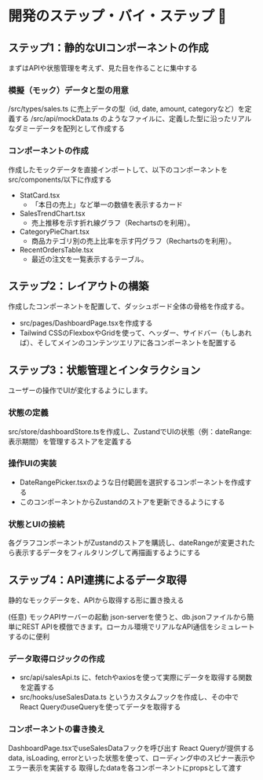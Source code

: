 # 開発のステップ・バイ・ステップ 🚀
## ステップ1：静的なUIコンポーネントの作成
まずはAPIや状態管理を考えず、見た目を作ることに集中する

### 模擬（モック）データと型の用意
/src/types/sales.ts に売上データの型（id, date, amount, categoryなど）を定義する
/src/api/mockData.ts のようなファイルに、定義した型に沿ったリアルなダミーデータを配列として作成する

### コンポーネントの作成
作成したモックデータを直接インポートして、以下のコンポーネントをsrc/components/以下に作成する
- StatCard.tsx
    - 「本日の売上」など単一の数値を表示するカード
- SalesTrendChart.tsx
    - 売上推移を示す折れ線グラフ（Rechartsの<LineChart>を利用）。
- CategoryPieChart.tsx
    - 商品カテゴリ別の売上比率を示す円グラフ（Rechartsの<PieChart>を利用）。
- RecentOrdersTable.tsx
    - 最近の注文を一覧表示するテーブル。

## ステップ2：レイアウトの構築
作成したコンポーネントを配置して、ダッシュボード全体の骨格を作成する。

- src/pages/DashboardPage.tsxを作成する
- Tailwind CSSのFlexboxやGridを使って、ヘッダー、サイドバー（もしあれば）、そしてメインのコンテンツエリアに各コンポーネントを配置する

## ステップ3：状態管理とインタラクション
ユーザーの操作でUIが変化するようにします。

### 状態の定義
src/store/dashboardStore.tsを作成し、ZustandでUIの状態（例：dateRange: 表示期間）を管理するストアを定義する

### 操作UIの実装
- DateRangePicker.tsxのような日付範囲を選択するコンポーネントを作成する
- このコンポーネントからZustandのストアを更新できるようにする

### 状態とUIの接続
各グラフコンポーネントがZustandのストアを購読し、dateRangeが変更されたら表示するデータをフィルタリングして再描画するようにする

## ステップ4：API連携によるデータ取得
静的なモックデータを、APIから取得する形に置き換える

 (任意) モックAPIサーバーの起動
json-serverを使うと、db.jsonファイルから簡単にREST APIを模倣できます。ローカル環境でリアルなAPI通信をシミュレートするのに便利

### データ取得ロジックの作成
- src/api/salesApi.ts に、fetchやaxiosを使って実際にデータを取得する関数を定義する
- src/hooks/useSalesData.ts というカスタムフックを作成し、その中でReact QueryのuseQueryを使ってデータを取得する

### コンポーネントの書き換え
DashboardPage.tsxでuseSalesDataフックを呼び出す
React Queryが提供するdata, isLoading, errorといった状態を使って、ローディング中のスピナー表示やエラー表示を実装する
取得したdataを各コンポーネントにpropsとして渡す
